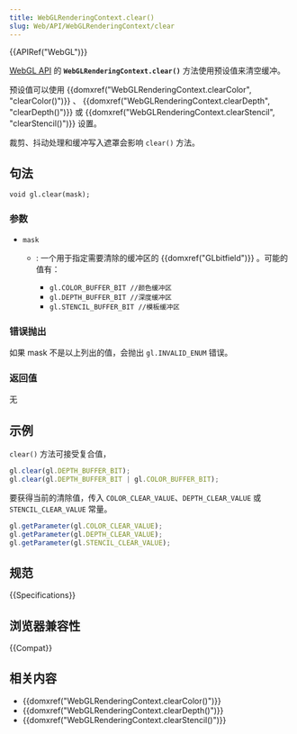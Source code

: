 ```yaml
---
title: WebGLRenderingContext.clear()
slug: Web/API/WebGLRenderingContext/clear
---
```


{{APIRef("WebGL")}}

[WebGL API](/zh-CN/docs/Web/API/WebGL_API) 的 **`WebGLRenderingContext.clear()`** 方法使用预设值来清空缓冲。

预设值可以使用 {{domxref("WebGLRenderingContext.clearColor", "clearColor()")}} 、 {{domxref("WebGLRenderingContext.clearDepth", "clearDepth()")}} 或 {{domxref("WebGLRenderingContext.clearStencil", "clearStencil()")}} 设置。

裁剪、抖动处理和缓冲写入遮罩会影响 `clear()` 方法。

## 句法

```plain
void gl.clear(mask);
```

### 参数

- `mask`

  - : 一个用于指定需要清除的缓冲区的 {{domxref("GLbitfield")}} 。可能的值有：

    - `gl.COLOR_BUFFER_BIT //颜色缓冲区`
    - `gl.DEPTH_BUFFER_BIT //深度缓冲区`
    - `gl.STENCIL_BUFFER_BIT //模板缓冲区`

### 错误抛出

如果 mask 不是以上列出的值，会抛出 `gl.INVALID_ENUM` 错误。

### 返回值

无

## 示例

`clear()` 方法可接受复合值，

```js
gl.clear(gl.DEPTH_BUFFER_BIT);
gl.clear(gl.DEPTH_BUFFER_BIT | gl.COLOR_BUFFER_BIT);
```

要获得当前的清除值，传入 `COLOR_CLEAR_VALUE`、`DEPTH_CLEAR_VALUE` 或 `STENCIL_CLEAR_VALUE` 常量。

```js
gl.getParameter(gl.COLOR_CLEAR_VALUE);
gl.getParameter(gl.DEPTH_CLEAR_VALUE);
gl.getParameter(gl.STENCIL_CLEAR_VALUE);
```

## 规范

{{Specifications}}

## 浏览器兼容性

{{Compat}}

## 相关内容

- {{domxref("WebGLRenderingContext.clearColor()")}}
- {{domxref("WebGLRenderingContext.clearDepth()")}}
- {{domxref("WebGLRenderingContext.clearStencil()")}}
